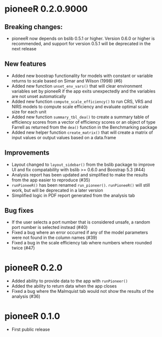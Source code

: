 # pioneeR 0.2.0.9000

## Breaking changes:

- pioneeR now depends on bslib 0.5.1 or higher. Version 0.6.0 or higher is recommended, and support for version 0.5.1 will be deprecated in the next release

## New features

- Added new boostrap functionality for models with constant or variable returns to scale based on Simar and Wilson (1998) (#6)
- Added new function `unset_env_vars()` that will clear environment variables set by pioneeR if the app exits unexpectedly and the variables are not unset automatically
- Added new function `compute_scale_efficiency()` to run CRS, VRS and NIRS models to compute scale efficiency and evaluate optimal scale size for each unit
- Added new function `summary_tbl_dea()` to create a summary table of efficiency scores from a vector of efficiency scores or an object of type Farrell as returned from the `dea()` function in the Benchmarking package
- Added new helper function `create_matrix()` that will create a matrix of input values or output values based on a data.frame

## Improvements

- Layout changed to `layout_sidebar()` from the bslib package to improve UI and fix compatability with bslib >= 0.6.0 and Boostrap 5.3 (#44)
- Analysis report has been updated and simplified to make the results from the app easier to reproduce (#35)
- `runPioneeR()` has been renamed `run_pioneer()`. `runPioneeR()` will still work, but will be deprecated in a later version
- Simplified logic in PDF report generated from the analysis tab

## Bug fixes

- If the user selects a port number that is considered unsafe, a random port number is selected instead (#40)
- Fixed a bug where an error occurred if any of the model parameters were not found in the column names (#39)
- Fixed a bug in the scale efficiency tab where numbers where rounded twice (#47)

# pioneeR 0.2.0

- Added ability to provide data to the app with `runPioneer()`
- Added the ability to return data when the app closes
- Fixed a bug where the Malmquist tab would not show the results of the analysis (#36)

# pioneeR 0.1.0

- First public release
